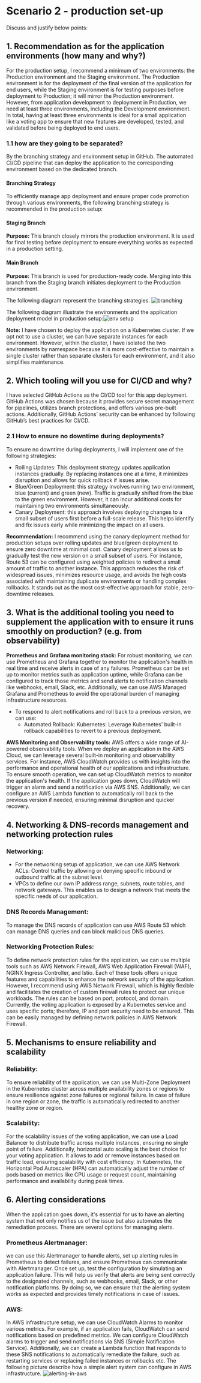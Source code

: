 # Scenario 2 - production set-up
Discuss and justify below points: 

## 1. Recommendation as for the application environments (how many and why?) 

For the production setup, I recommend a minimum of two environments: the Production environment and the Staging environment. The Production environment is for the deployment of the final version of the application for end users, while the Staging environment is for testing purposes before deployment to Production; it will mirror the Production environment. However, from application development to deployment in Production, we need at least three environments, including the Development environment. In total, having at least three environments is ideal for a small application like a voting app to ensure that new features are developed, tested, and validated before being deployed to end users.

### 1.1	how are they going to be separated?

By the branching strategy and environment setup in GitHub. The automated CI/CD pipeline that can deploy the application to the corresponding environment based on the dedicated branch. 
#### Branching Strategy
To efficiently manage app deployment and ensure proper code promotion through various environments, the following branching strategy is recommended in the production setup:

#### Staging Branch
 **Purpose:** This branch closely mirrors the production environment. It is used for final testing before deployment to ensure everything works as expected in a production setting.
#### Main Branch
**Purpose:** This branch is used for production-ready code. Merging into this branch from the Staging branch initiates deployment to the Production environment.

The following diagram represent the branching strategies. ![branching](branching.png)

The following diagram illustrate the environments and the application deployment model in production setup:![env setup](env-setup.png)
 
 **Note:** I have chosen to deploy the application on a Kubernetes cluster. If we opt not to use a cluster, we can have separate instances for each environment. However, within the cluster, I have isolated the two environments by namespace because it is more cost-effective to maintain a single cluster rather than separate clusters for each environment, and it also simplifies maintenance.

## 2. Which tooling will you use for CI/CD and why? 

I have selected GitHub Actions as the CI/CD tool for this app deployment. GitHub Actions was chosen because it provides secure secret management for pipelines, utilizes branch protections, and offers various pre-built actions. Additionally, GitHub Actions’ security can be enhanced by following GitHub’s best practices for CI/CD.

### 2.1 How to ensure no downtime during deployments? 
To ensure no downtime during deployments, I will implement one of the following strategies:
* Rolling Updates: 
 This deployment strategy updates application instances gradually. By replacing instances one at a time, it minimizes disruption and allows for quick rollback if issues arise.
* Blue/Green Deployment: this strategy involves running two environment, blue (current) and green (new). Traffic is gradually shifted from the blue to the green environment. However, it can incur additional costs for maintaining two environments simultaneously.
* Canary Deployment: this approach involves deploying changes to a small subset of users first before a full-scale release. This helps identify and fix issues early while minimizing the impact on all users.

**Recommendation:** 
I recommend using the canary deployment method for production setups over rolling updates and blue/green deployment to ensure zero downtime at minimal cost. Canary deployment allows us to gradually test the new version on a small subset of users. For instance, Route 53 can be configured using weighted policies to redirect a small amount of traffic to another instance. This approach reduces the risk of widespread issues, minimizes resource usage, and avoids the high costs associated with maintaining duplicate environments or handling complex rollbacks. It stands out as the most cost-effective approach for stable, zero-downtime releases.

## 3.	What is the additional tooling you need to supplement the application with to ensure it runs smoothly on production? (e.g. from observability) 

**Prometheus and Grafana monitoring stack:**
For robust monitoring, we can use Prometheus and Grafana together to monitor the application's health in real time and receive alerts in case of any failures. Prometheus can be set up to monitor metrics such as application uptime, while Grafana can be configured to track those metrics and send alerts to notification channels like webhooks, email, Slack, etc. Additionally, we can use AWS Managed Grafana and Prometheus to avoid the operational burden of managing infrastructure resources.
- To respond to alert notifications and roll back to a previous version, we can use:
  - Automated Rollback:
      Kubernetes: Leverage Kubernetes' built-in rollback capabilities to revert to a previous deployment.


**AWS Monitoring and Observability tools:**
AWS offers a wide range of AI-powered observability tools. When we deploy an application in the AWS Cloud, we can leverage several built-in monitoring and observability services. For instance, AWS CloudWatch provides us with insights into the performance and operational health of our applications and infrastructure. To ensure smooth operation, we can set up CloudWatch metrics to monitor the application's health. If the application goes down, CloudWatch will trigger an alarm and send a notification via AWS SNS. Additionally, we can configure an AWS Lambda function to automatically roll back to the previous version if needed, ensuring minimal disruption and quicker recovery.

## 4. Networking & DNS-records management and networking protection rules 

### Networking:
* For the networking setup of application, we can use AWS Network ACLs: Control traffic by allowing or denying specific inbound or outbound traffic at the subnet level.  
* VPCs to define our own IP address range, subnets, route tables, and network gateways. This enables us to design a network that meets the specific needs of our application.
### DNS Records Management:
To manage the DNS records of application can use AWS Route 53 which can manage DNS queries and can block malicious DNS queries.
### Networking Protection Rules:
To define network protection rules for the application, we can use multiple tools such as AWS Network Firewall, AWS Web Application Firewall (WAF), NGINX Ingress Controller, and Istio. Each of these tools offers unique features and capabilities to enhance the network security of the application. However, I recommend using AWS Network Firewall, which is highly flexible and facilitates the creation of custom firewall rules to protect our unique workloads. The rules can be based on port, protocol, and domain. Currently, the voting application is exposed by a Kubernetes service and uses specific ports; therefore, IP and port security need to be ensured. This can be easily managed by defining network policies in AWS Network Firewall.

## 5. Mechanisms to ensure reliability and scalability 
### Reliability: 
To ensure reliability of the application, we can use Multi-Zone Deployment in the Kubernetes cluster across multiple availability zones or regions to ensure resilience against zone failures or regional failure.  In case of failure in one region or zone, the traffic is automatically redirected to another healthy zone or region.
### Scalability: 
For the scalability issues of the voting application, we can use a Load Balancer to distribute traffic across multiple instances, ensuring no single point of failure. Additionally, horizontal auto scaling is the best choice for your voting application. It allows to add or remove instances based on traffic load, ensuring scalability with cost efficiency. In Kubernetes, the Horizontal Pod Autoscaler (HPA) can automatically adjust the number of pods based on metrics like CPU usage or request count, maintaining performance and availability during peak times.

## 6. Alerting considerations
When the application goes down, it's essential for us to have an alerting system that not only notifies us of the issue but also automates the remediation process. There are several options for managing alerts.
### Prometheus Alertmanager: 
we can use this Alertmanager to handle alerts, set up alerting rules in Prometheus to detect failures, and ensure Prometheus can communicate with Alertmanager. Once set up, test the configuration by simulating an application failure. This will help us verify that alerts are being sent correctly to the designated channels, such as webhooks, email, Slack, or other notification platforms. By doing so, we can ensure that the alerting system works as expected and provides timely notifications in case of issues.
###  AWS:  
In AWS infrastructure setup, we can use CloudWatch Alarms to monitor various metrics. For example, if an application fails, CloudWatch can send notifications based on predefined metrics. We can configure CloudWatch alarms to trigger and send notifications via SNS (Simple Notification Service). Additionally, we can create a Lambda function that responds to these SNS notifications to automatically remediate the failure, such as restarting services or replacing failed instances or rollbacks etc. The following picture describe how a simple alert system can configure in AWS infrastructure. ![alerting-in-aws](alerting.png)
 

  

